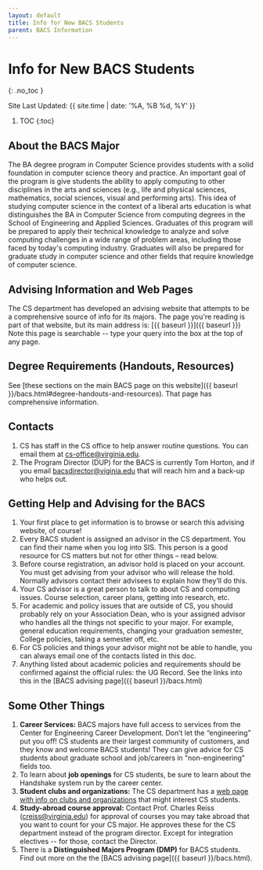 ```yaml
---
layout: default
title: Info for New BACS Students
parent: BACS Information
---
```


# Info for New BACS Students
{: .no_toc }

Site Last Updated: {{ site.time | date: '%A, %B %d, %Y' }}


1. TOC
{:toc}



## About the BACS Major

The BA degree program in Computer Science provides students with a solid foundation in computer science theory and practice. An important goal of the program is give students the ability to apply computing to other disciplines in the arts and sciences (e.g., life and physical sciences, mathematics, social sciences, visual and performing arts). This idea of studying computer science in the context of a liberal arts education is what distinguishes the BA in Computer Science from computing degrees in the School of Engineering and Applied Sciences. Graduates of this program will be prepared to apply their technical knowledge to analyze and solve computing challenges in a wide range of problem areas, including those faced by today's computing industry. Graduates will also be prepared for graduate study in computer science and other fields that require knowledge of computer science.

## Advising Information and Web Pages

The CS department has developed an advising website that attempts to be a comprehensive source of info for its majors. The page you're reading is part of that website, but its main address is: [{{ baseurl }}]({{ baseurl }}) Note this page is searchable -- type your query into the box at the top of any page.

## Degree Requirements (Handouts, Resources)

See [these sections on the main BACS page on this website]({{ baseurl }}/bacs.html#degree-handouts-and-resources). That page has comprehensive information.

## Contacts

1. CS has staff in the CS office to help answer routine questions. You can email them at cs-office@virginia.edu. 
2. The Program Director (DUP) for the BACS is currently Tom Horton, and if you email bacsdirector@viginia.edu that will reach him and a back-up who helps out.

## Getting Help and Advising for the BACS

1. Your first place to get information is to browse or search this advising website, of course!
2. Every BACS student is assigned an advisor in the CS department. You can find their name when you log into SIS. This person is a good resource for CS matters but not for other things – read below.
3. Before course registration, an advisor hold is placed on your account. You must get advising from your advisor who will release the hold. Normally advisors contact their advisees to explain how they’ll do this.
4. Your CS advisor is a great person to talk to about CS and computing issues. Course selection, career plans, getting into research, etc.
5. For academic and policy issues that are outside of CS, you should probably rely on your Association Dean, who is your assigned advisor who handles all the things not specific to your major. For example, general education requirements, changing your graduation semester, College policies, taking a semester off, etc.
6. For CS policies and things your advisor might not be able to handle, you can always email one of the contacts listed in this doc. 
7. Anything listed about academic policies and requirements should be confirmed against the official rules: the UG Record.  See the links into this in the [BACS advising page]({{ baseurl }}/bacs.html)

## Some Other Things

1. __Career Services:__  BACS majors have full access to services from the Center for Engineering Career Development. Don’t let the “engineering” put you off!  CS students are their largest community of customers, and they know and welcome BACS students! They can give advice for CS students about graduate school and job/careers in "non-engineering" fields too.
2. To learn about __job openings__ for CS students, be sure to learn about the Handshake system run by the career center.
3. __Student clubs and organizations:__ The CS department has a [web page with info on clubs and organizations](https://engineering.virginia.edu/departments/computer-science/about-computer-science/clubs-and-groups) that might interest CS students. 
4. __Study-abroad course approval:__  Contact Prof. Charles Reiss (creiss@virginia.edu) for approval of courses you may take abroad that you want to count for your CS major. He approves these for the CS department instead of the program director. Except for integration electives -- for those, contact the Director.
5. There is a __Distinguished Majors Program (DMP)__ for BACS students.  Find out more on the the [BACS advising page]({{ baseurl }}/bacs.html).
